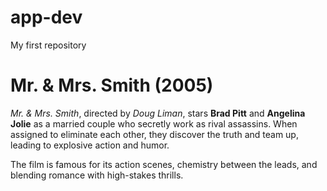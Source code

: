 # app-dev
My first repository
# Mr. & Mrs. Smith (2005)

*Mr. & Mrs. Smith*, directed by *Doug Liman*, stars **Brad Pitt** and **Angelina Jolie** as a married couple who secretly work as rival assassins. When assigned to eliminate each other, they discover the truth and team up, leading to explosive action and humor. 

The film is famous for its action scenes, chemistry between the leads, and blending romance with high-stakes thrills.
